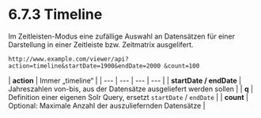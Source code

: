 # 6.7.3 Timeline

Im Zeitleisten-Modus eine zufällige Auswahl an Datensätzen für einer Darstellung in einer Zeitleiste bzw. Zeitmatrix ausgelifert.  


```text
http://www.example.com/viewer/api?action=timeline&startDate=1900&endDate=2000 &count=100
```



| **action**  | Immer „timeline“  |
| --- | --- | --- | --- |
| **startDate / endDate**  | Jahreszahlen von-bis, aus der Datensätze ausgeliefert werden sollen  |
| **q**  | Definition einer eigenen Solr Query, ersetzt `startDate` / `endDate`  |
| **count**  | Optional: Maximale Anzahl der auszuliefernden Datensätze  |

